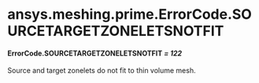 # ansys.meshing.prime.ErrorCode.SOURCETARGETZONELETSNOTFIT

<a id="ansys.meshing.prime.ErrorCode.SOURCETARGETZONELETSNOTFIT"></a>

#### ErrorCode.SOURCETARGETZONELETSNOTFIT *= 122*

Source and target zonelets do not fit to thin volume mesh.

<!-- !! processed by numpydoc !! -->
